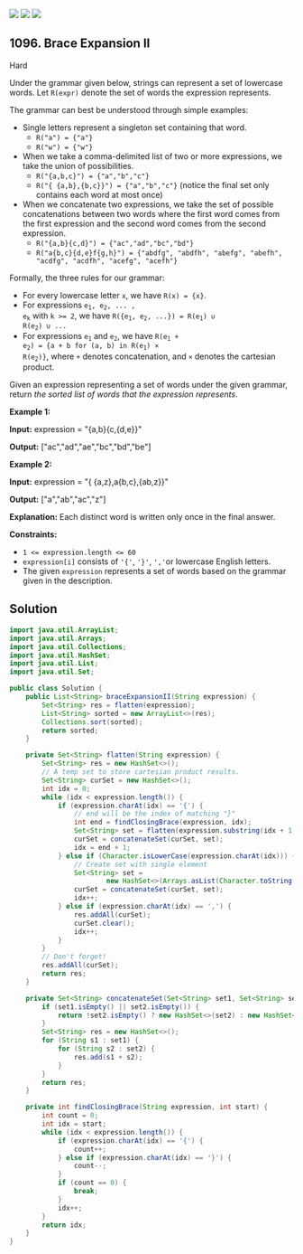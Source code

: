 [![](https://img.shields.io/github/stars/javadev/LeetCode-in-Java?label=Stars&style=flat-square)](https://github.com/javadev/LeetCode-in-Java)
[![](https://img.shields.io/github/forks/javadev/LeetCode-in-Java?label=Fork%20me%20on%20GitHub%20&style=flat-square)](https://github.com/javadev/LeetCode-in-Java/fork)
[![](https://img.shields.io/badge/-LeetCode%20in%20Kotlin-blue?style=flat-square)](https://github.com/javadev/LeetCode-in-Kotlin)

## 1096\. Brace Expansion II

Hard

Under the grammar given below, strings can represent a set of lowercase words. Let `R(expr)` denote the set of words the expression represents.

The grammar can best be understood through simple examples:

*   Single letters represent a singleton set containing that word.
    *   `R("a") = {"a"}`
    *   `R("w") = {"w"}`
*   When we take a comma-delimited list of two or more expressions, we take the union of possibilities.
    *   `R("{a,b,c}") = {"a","b","c"}`
    *   `R("{ {a,b},{b,c}}") = {"a","b","c"}` (notice the final set only contains each word at most once)
*   When we concatenate two expressions, we take the set of possible concatenations between two words where the first word comes from the first expression and the second word comes from the second expression.
    *   `R("{a,b}{c,d}") = {"ac","ad","bc","bd"}`
    *   `R("a{b,c}{d,e}f{g,h}") = {"abdfg", "abdfh", "abefg", "abefh", "acdfg", "acdfh", "acefg", "acefh"}`

Formally, the three rules for our grammar:

*   For every lowercase letter `x`, we have `R(x) = {x}`.
*   For expressions <code>e<sub>1</sub>, e<sub>2</sub>, ... , e<sub>k</sub></code> with `k >= 2`, we have <code>R({e<sub>1</sub>, e<sub>2</sub>, ...}) = R(e<sub>1</sub>) ∪ R(e<sub>2</sub>) ∪ ...</code>
*   For expressions <code>e<sub>1</sub></code> and <code>e<sub>2</sub></code>, we have <code>R(e<sub>1</sub> + e<sub>2</sub>) = {a + b for (a, b) in R(e<sub>1</sub>) × R(e<sub>2</sub>)}</code>, where `+` denotes concatenation, and `×` denotes the cartesian product.

Given an expression representing a set of words under the given grammar, return _the sorted list of words that the expression represents_.

**Example 1:**

**Input:** expression = "{a,b}{c,{d,e}}"

**Output:** ["ac","ad","ae","bc","bd","be"]

**Example 2:**

**Input:** expression = "{ {a,z},a{b,c},{ab,z}}"

**Output:** ["a","ab","ac","z"]

**Explanation:** Each distinct word is written only once in the final answer.

**Constraints:**

*   `1 <= expression.length <= 60`
*   `expression[i]` consists of `'{'`, `'}'`, `','`or lowercase English letters.
*   The given `expression` represents a set of words based on the grammar given in the description.

## Solution

```java
import java.util.ArrayList;
import java.util.Arrays;
import java.util.Collections;
import java.util.HashSet;
import java.util.List;
import java.util.Set;

public class Solution {
    public List<String> braceExpansionII(String expression) {
        Set<String> res = flatten(expression);
        List<String> sorted = new ArrayList<>(res);
        Collections.sort(sorted);
        return sorted;
    }

    private Set<String> flatten(String expression) {
        Set<String> res = new HashSet<>();
        // A temp set to store cartesian product results.
        Set<String> curSet = new HashSet<>();
        int idx = 0;
        while (idx < expression.length()) {
            if (expression.charAt(idx) == '{') {
                // end will be the index of matching "}"
                int end = findClosingBrace(expression, idx);
                Set<String> set = flatten(expression.substring(idx + 1, end));
                curSet = concatenateSet(curSet, set);
                idx = end + 1;
            } else if (Character.isLowerCase(expression.charAt(idx))) {
                // Create set with single element
                Set<String> set =
                        new HashSet<>(Arrays.asList(Character.toString(expression.charAt(idx))));
                curSet = concatenateSet(curSet, set);
                idx++;
            } else if (expression.charAt(idx) == ',') {
                res.addAll(curSet);
                curSet.clear();
                idx++;
            }
        }
        // Don't forget!
        res.addAll(curSet);
        return res;
    }

    private Set<String> concatenateSet(Set<String> set1, Set<String> set2) {
        if (set1.isEmpty() || set2.isEmpty()) {
            return !set2.isEmpty() ? new HashSet<>(set2) : new HashSet<>(set1);
        }
        Set<String> res = new HashSet<>();
        for (String s1 : set1) {
            for (String s2 : set2) {
                res.add(s1 + s2);
            }
        }
        return res;
    }

    private int findClosingBrace(String expression, int start) {
        int count = 0;
        int idx = start;
        while (idx < expression.length()) {
            if (expression.charAt(idx) == '{') {
                count++;
            } else if (expression.charAt(idx) == '}') {
                count--;
            }
            if (count == 0) {
                break;
            }
            idx++;
        }
        return idx;
    }
}
```